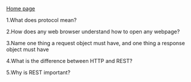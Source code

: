  
[Home page](https://henok-6411.github.io/Reading-notes/)
 

 
 
 1.What does protocol mean?
 
2.How does any web browser understand how to open any webpage?

3.Name one thing a request object must have, and one thing a response object must have

4.What is the difference between HTTP and REST?

5.Why is REST important?

